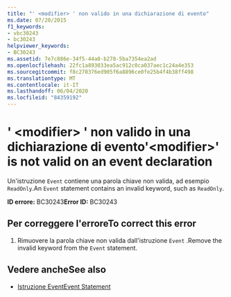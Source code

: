 ```yaml
---
title: "' <modifier> ' non valido in una dichiarazione di evento"
ms.date: 07/20/2015
f1_keywords:
- vbc30243
- bc30243
helpviewer_keywords:
- BC30243
ms.assetid: 7e7c886e-34f5-44a0-b278-5ba7354ea2ad
ms.openlocfilehash: 22fc1a893033ea5ac912c0ca037aec1c24a4e353
ms.sourcegitcommit: f8c270376ed905f6a8896ce0fe25b4f4b38ff498
ms.translationtype: MT
ms.contentlocale: it-IT
ms.lasthandoff: 06/04/2020
ms.locfileid: "84359192"
---
```

# <a name="modifier-is-not-valid-on-an-event-declaration"></a><span data-ttu-id="ebc74-102">' \<modifier> ' non valido in una dichiarazione di evento</span><span class="sxs-lookup"><span data-stu-id="ebc74-102">'\<modifier>' is not valid on an event declaration</span></span>
<span data-ttu-id="ebc74-103">Un'istruzione `Event` contiene una parola chiave non valida, ad esempio `ReadOnly`.</span><span class="sxs-lookup"><span data-stu-id="ebc74-103">An `Event` statement contains an invalid keyword, such as `ReadOnly`.</span></span>  
  
 <span data-ttu-id="ebc74-104">**ID errore:** BC30243</span><span class="sxs-lookup"><span data-stu-id="ebc74-104">**Error ID:** BC30243</span></span>  
  
## <a name="to-correct-this-error"></a><span data-ttu-id="ebc74-105">Per correggere l'errore</span><span class="sxs-lookup"><span data-stu-id="ebc74-105">To correct this error</span></span>  
  
1. <span data-ttu-id="ebc74-106">Rimuovere la parola chiave non valida dall'istruzione `Event` .</span><span class="sxs-lookup"><span data-stu-id="ebc74-106">Remove the invalid keyword from the `Event` statement.</span></span>  
  
## <a name="see-also"></a><span data-ttu-id="ebc74-107">Vedere anche</span><span class="sxs-lookup"><span data-stu-id="ebc74-107">See also</span></span>

- [<span data-ttu-id="ebc74-108">Istruzione Event</span><span class="sxs-lookup"><span data-stu-id="ebc74-108">Event Statement</span></span>](../language-reference/statements/event-statement.md)
